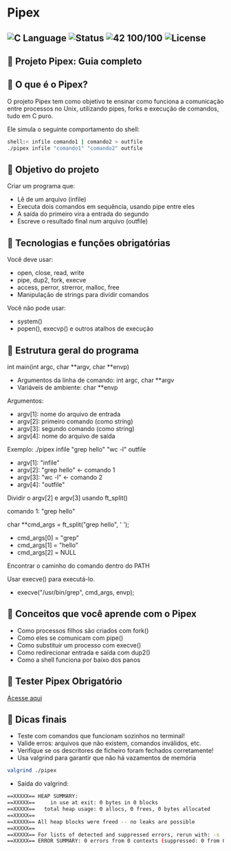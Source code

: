 # Pipex
![C Language](https://img.shields.io/badge/language-C-blue.svg)
![Status](https://img.shields.io/badge/status-finished-brightgreen)
![42 100/100](https://img.shields.io/badge/42-100%2F100-gree?style=flat-square)
![License](https://img.shields.io/badge/license-MIT-lightgrey)
-
## 🧪 Projeto Pipex: Guia completo

## 🧠 O que é o Pipex?

O projeto Pipex tem como objetivo te ensinar como funciona a comunicação entre processos no Unix, utilizando pipes, forks e execução de comandos, tudo em C puro.

Ele simula o seguinte comportamento do shell:
```bash
shell:< infile comando1 | comando2 > outfile
./pipex infile "comando1" "comando2" outfile
```

## 🎯 Objetivo do projeto
Criar um programa que:
- Lê de um arquivo (infile)
- Executa dois comandos em sequência, usando pipe entre eles
- A saída do primeiro vira a entrada do segundo
- Escreve o resultado final num arquivo (outfile)

## 🔧 Tecnologias e funções obrigatórias
Você deve usar:
- open, close, read, write
- pipe, dup2, fork, execve
- access, perror, strerror, malloc, free
- Manipulação de strings para dividir comandos

Você não pode usar:
- system()
- popen(), execvp() e outros atalhos de execução

## 🧱 Estrutura geral do programa
int main(int argc, char **argv, char **envp)
 - Argumentos da linha de comando: int argc, char **argv
 - Variáveis de ambiente: char **envp


Argumentos:
- argv[1]: nome do arquivo de entrada 
- argv[2]: primeiro comando (como string)
- argv[3]: segundo comando (como string)
- argv[4]: nome do arquivo de saída

Exemplo: 
./pipex infile "grep hello" "wc -l" outfile

- argv[1]: "infile"
- argv[2]: "grep hello" ← comando 1
- argv[3]: "wc -l" ← comando 2
- argv[4]: "outfile"

Dividir o argv[2] e argv[3] usando ft_split()

comando 1: "grep hello"

char **cmd_args = ft_split("grep hello", ' ');

- cmd_args[0] = "grep"
- cmd_args[1] = "hello"
- cmd_args[2] = NULL

Encontrar o caminho do comando  dentro do PATH

Usar execve() para executá-lo.
 - execve("/usr/bin/grep", cmd_args, envp);

## 🧠 Conceitos que você aprende com o Pipex
- Como processos filhos são criados com fork()
- Como eles se comunicam com pipe()
- Como substituir um processo com execve()
- Como redirecionar entrada e saída com dup2()
- Como a shell funciona por baixo dos panos

## 🧪 Tester Pipex Obrigatório

[Acesse aqui](https://github.com/SamirisSantos/42-Pipex-Tester)

## 🛟 Dicas finais
- Teste com comandos que funcionam sozinhos no terminal!
- Valide erros: arquivos que não existem, comandos inválidos, etc.
- Verifique se os descritores de ficheiro foram fechados corretamente!
- Usa valgrind para garantir que não há vazamentos de memória
```bash
valgrind ./pipex
```
- Saida do valgrind:
```bash
==XXXXX== HEAP SUMMARY:
==XXXXX==     in use at exit: 0 bytes in 0 blocks
==XXXXX==   total heap usage: 0 allocs, 0 frees, 0 bytes allocated
==XXXXX== 
==XXXXX== All heap blocks were freed -- no leaks are possible
==XXXXX== 
==XXXXX== For lists of detected and suppressed errors, rerun with: -s
==XXXXX== ERROR SUMMARY: 0 errors from 0 contexts (suppressed: 0 from 0)
```
